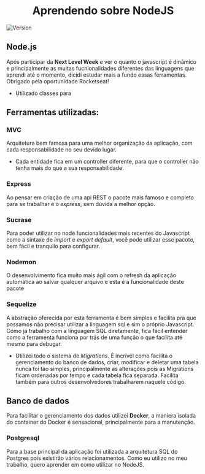 <h1 align="center">Aprendendo sobre NodeJS</h1>

<img alt="Version" src="https://img.shields.io/github/languages/top/eduardomatos88/Estudo-Node?color=brightgreen&style=flat" />

## Node.js

Após participar da **Next Level Week** e ver o quanto o javascript é dinâmico e principalmente as muitas fucnionalidades diferentes das linguagens que aprendi até o momento, dicidi estudar mais a fundo essas ferramentas. Obrigado pela oportunidade Rocketseat!
- Utilizado classes para 

## Ferramentas utilizadas:
### MVC
Arquitetura bem famosa para uma melhor organização da aplicação, com cada responsabilidade no seu devido lugar.
- Cada entidade fica em um controller diferente, para que o controller não tenha mais do que a sua responsabilidade.
### Express
Ao pensar em criação de uma api REST o pacote mais famoso e completo para se trabalhar é o *express*, sem dúvida a melhor opção.
### Sucrase 
Para poder utilizar no node funcionalidades mais recentes do Javascript como a sintaxe de *import* e *export default*, você pode utilizar esse pacote, bem fácil e tranquilo para configurar.
### Nodemon
O desenvolvimento fica muito mais ágil com o refresh da aplicação automática ao salvar qualquer arquivo e esta é a funcionalidade deste pacote
### Sequelize
A abstração oferecida por esta ferramenta é bem simples e facilita pra que possamos não precisar utilizar a linguagem sql e sim o próprio Javascript.
Como já trabalho com a linguagem SQL diretamente, fica fácil entender como a ferramenta funciona por trás de uma função o que facilita até mesmo para debugar.
- Utilizei todo o sistema de *Migrations*. É incrível como facilita o gerenciamento do banco de dados, criar, modificar e deletar uma tabela nunca foi tão simples, principalmente as alterações pois as Migrations ficam ordenadas por tempo e cada tabela fica separada. Facilita também para outros desenvolvedores trabalharem naquele código.

## Banco de dados
Para facilitar o gerenciamento dos dados utilizei **Docker**, a maniera isolada do container do Docker é sensacional, principalmente para a manutenção.
### Postgresql
Para a base principal da aplicação foi utilizada a arquitetura SQL do Postgres pois existirão vários relacionamentos. Como eu utilizo no meu trabalho, quero aprender em como utilizar no NodeJS.
